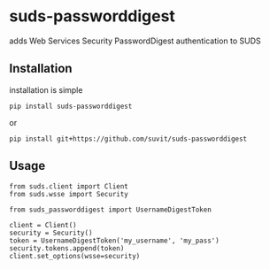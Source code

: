 suds-passworddigest
===================

adds Web Services Security PasswordDigest authentication to SUDS

Installation
----------------

installation is simple

    pip install suds-passworddigest

or

    pip install git+https://github.com/suvit/suds-passworddigest


Usage
-------------------

    from suds.client import Client
    from suds.wsse import Security

    from suds_passworddigest import UsernameDigestToken

    client = Client()
    security = Security()
    token = UsernameDigestToken('my_username', 'my_pass')
    security.tokens.append(token)
    client.set_options(wsse=security)
